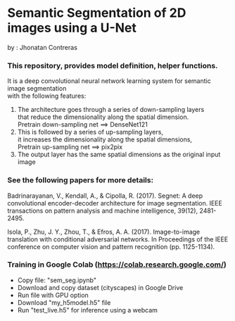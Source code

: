 # Semantic Segmentation of 2D images using a U-Net

by : Jhonatan Contreras 

### This repository, provides model definition, helper functions.  
  
It is a deep convolutional neural network learning system for semantic image segmentation  
with the following features:  
1.  The architecture goes through a series of down-sampling layers  
that reduce the dimensionality along the spatial dimension.  
Pretrain down-sampling net ==> DenseNet121  
2.  This is followed by a series of up-sampling layers,  
it increases the dimensionality along the spatial dimensions,  
Pretrain up-sampling net ==> pix2pix  
3.  The output layer has the same spatial dimensions as the original input image  
  
###  See the following papers for more details:  
 Badrinarayanan, V., Kendall, A., & Cipolla, R. (2017). Segnet: A deep convolutional encoder-decoder architecture for image segmentation. IEEE transactions on pattern analysis and machine intelligence, 39(12), 2481-2495.  
 
 Isola, P., Zhu, J. Y., Zhou, T., & Efros, A. A. (2017). Image-to-image translation with conditional adversarial networks. In Proceedings of the IEEE conference on computer vision and pattern recognition (pp. 1125-1134).

### Training in Google Colab (https://colab.research.google.com/)

- Copy file: "sem_seg.ipynb"
- Download and copy dataset (cityscapes) in Google Drive
- Run file with GPU option
- Download "my_h5model.h5" file 
- Run "test_live.h5" for inference using a webcam

